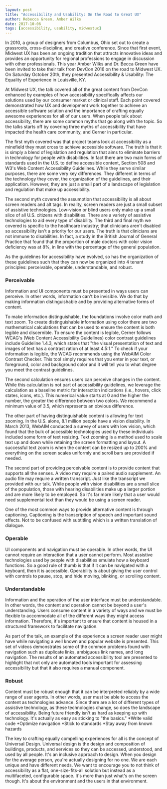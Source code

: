 ```yaml
---
layout: post
title: "Accessibility and Usability: On the Road to Great UX"
author: Rebecca Green, Amber Wilks
date: 2017-10-06
tags: [accessibility, usability, midwestux]
---
```


In 2010, a group of designers from Columbus, Ohio set out to create a grassroots, cross-discipline, and creative conference. Since that first event, Midwest UX has been an ongoing tradition that attracts innovative ideas and provides an opportunity for regional professions to engage in discussion with other professionals. This year Amber Wilks and Dr. Becca Green have been invited to take their talk from DevCon 2016 on the road to Midwest UX. On Saturday October 20th, they presented Accessibility & Usability: The Equality of Experience in Louisville, KY.

At Midwest UX, the talk covered all of the great content from DevCon enhanced by examples of how accessibility specifically affects our solutions used by our consumer market or clinical staff. Each point covered demonstrated how UX and development work together to achieve an accessible software solution and the importance of crafting equally awesome experiences for all of our users. When people talk about accessibility, there are some common myths that go along with the topic. So the talks starts off by covering three myths of accessibility that have impacted the health care community, and Cerner in particular.

The first myth covered was that project teams look at accessibility as a minefield they must cross to achieve accessible software. The truth is that it is simply a blend of legislation and regulation that aims to eliminate barriers in technology for people with disabilities. In fact there are two main forms of standards used in the U.S. to define accessible content, Section 508 and W3's Web Content Accessibility Guidelines. While they serve similar purposes, there are some very key differences. They different in terms of the technology they cover, the organization of the guidelines, and their application. However, they are just a small part of a landscape of legislation and regulation that make up accessibility.

The second myth covered the assumption that accessibility is all about screen readers and alt tags. In reality, screen readers are just a small subset of assistive technologies. Low-vision or blind users only make up a small slice of all U.S. citizens with disabilities. There are a variety of assistive technologies to aid every type of disability. The third and final myth we covered is specific to the healthcare industry; that clinicians aren't disabled so accessibility isn't a priority for our users. The truth is that clinicians are not immune to disabilities. In fact, a study in the British Journal of General Practice that found that the proportion of male doctors with color vision deficiency was at 8%, in line with the percentage of the general population.

As the guidelines for accessibility have evolved, so has the organization of these guidelines such that they can now be organized into 4 tenant principles: perceivable, operable, understandable, and robust. 

### Perceivable 

Information and UI components must be presented in ways users can perceive. In other words, information can't be invisible. We do that by making information distinguishable and by providing alternative forms of content. 

To make information distinguishable, the foundations involve color math and text zoom. To create distinguishable information using color there are two mathematical calculations that can be used to ensure the content is both legible and discernible. To ensure the content is legible, Cerner follows WCAG's (Web Content Accessibility Guidelines) color contrast guidelines include Guideline 1.4.3, which states that "the visual presentation of text and images of text has a contrast ration of at least 4.5:1." To check if your information is legible, the WCAG recommends using the WebAIM Color Contrast Checker. This tool simply requires that you enter in your text, or foreground, color and background color and it will tell you to what degree you meet the contrast guidelines. 

The second calculation ensures users can perceive changes in the content. While this calculation is not part of accessibility guidelines, we leverage the calculation as a baseline metric for interaction indications (i.e., hovers, click states, icons, etc.). This numerical value starts at 0 and the higher the number, the greater the difference between two colors. We recommend a minimum value of 3.5, which represents an obvious difference.

The other part of having distinguishable content is allowing for text zooming. In the U.S. alone, 8.1 million people have a vision disability. In March 2013, WebAIM conducted a survey of users with low vision, which found that the bulk of accessible technologies used by these individuals included some form of text resizing. Text zooming is a method used to scale text up and down while retaining the screen formatting and layout. A successful text zoom is when the content can be resized up to 200% and everything on the screen scales uniformly and scroll bars are provided if needed.

The second part of providing perceivable content is to provide content that supports all the senses. A video may require a paired audio supplement. An audio file may require a written transcript. Just like the transcript we provided with our talk. While people with vision disabilities are a small slice of the population, those with hearing disabilities make up a larger portion and are more likely to be employed. So it's far more likely that a user would need supplemental text than they would be using a screen reader. 

One of the most common ways to provide alternative content is through captioning. Captioning is the transcription of speech and important sound effects. Not to be confused with subtitling which is a written translation of dialogue.  

### Operable

UI components and navigation must be operable. In other words, the UI cannot require an interaction that a user cannot perform. Most assistive technologies used by people with disabilities emulate how a keyboard functions. So a good rule of thumb is that if it can be navigated with a keyboard, then it is accessible. Operability is about giving the user control with controls to pause, stop, and hide moving, blinking, or scrolling content. 

### Understandable

Information and the operation of the user interface must be understandable. In other words, the content and operation cannot be beyond a user's understanding. Users consume content in a variety of ways and we must be flexible to accommodate all of the different ways they might access information. Therefore, it's important to ensure that content is housed in a structured framework to facilitate navigation. 

As part of the talk, an example of the experience a screen reader user might have while navigating a well known and popular website is presented. This set of videos demonstrates some of the common problems found with navigation such as duplicate links, ambiguous link names, and long navigation. The results of an automated accessibility tool are presented to highlight that not only are automated tools important for assessing accessibility but that it also requires a manual component.

### Robust

Content must be robust enough that it can be interpreted reliably by a wide range of user agents. In other words, user must be able to access the content as technologies advance. Since there are a lot of different types of assistive technology, as these technologies change, so does the landscape of accessibility. Being future friendly isn't as hard as keeping up with technology. It's actually as easy as sticking to "the basics."
*Write valid code
*Optimize navigation
*Stick to standards
*Stay away from known hazards

The key to crafting equally compelling experiences for all is the concept of Universal Design. Universal design is the design and composition of buildings, products, and services so they can be accessed, understood, and used by all people. It's an inclusive approach to design. When you design for the average person, you're actually designing for no one. We are each unique and have different needs. We want to encourage you to not think of accessibility as a flat, one-size-fits-all solution but instead as a multifaceted, configurable space. It's more than just what's on the screen though. It's about the environment and the users in that environment. 

